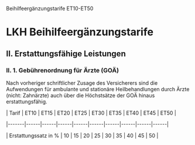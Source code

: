 Beihilfeergänzungstarife ET10-ET50
# LKH Beihilfeergänzungstarife
## II. Erstattungsfähige Leistungen
### II. 1. Gebührenordnung für Ärzte (GOÄ)



Nach vorheriger schriftlicher Zusage des Versicherers sind die Aufwendungen für ambulante und stationäre Heilbehandlungen durch Ärzte (nicht: Zahnärzte) auch über die Höchstsätze der GOÄ hinaus erstattungsfähig.



| Tarif | ET10 | ET15 | ET20 | ET25 | ET30 | ET35 | ET40 | ET45 | ET50 |

|-------|------|------|------|------|------|------|------|------|------|

| Erstattungssatz in % | 10 | 15 | 20 | 25 | 30 | 35 | 40 | 45 | 50 |


